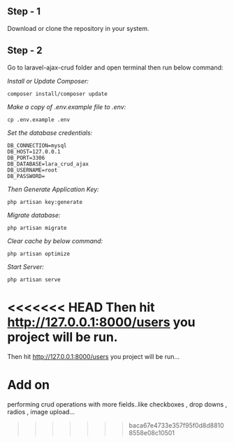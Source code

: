 ## Step - 1
Download or clone the repository in your system.

## Step - 2
Go to laravel-ajax-crud folder and open terminal then run below command:

*Install or Update Composer:*
```
composer install/composer update
```

*Make a copy of .env.example file to .env:*
```
cp .env.example .env
```

*Set the database credentials:*

```
DB_CONNECTION=mysql
DB_HOST=127.0.0.1
DB_PORT=3306
DB_DATABASE=lara_crud_ajax
DB_USERNAME=root
DB_PASSWORD=
```

*Then Generate Application Key:*

```
php artisan key:generate
```

*Migrate database:*
```
php artisan migrate
```

*Clear cache by below command:*
```
php artisan optimize
```

*Start Server:*
```
php artisan serve
```

<<<<<<< HEAD
Then hit http://127.0.0.1:8000/users you project will be run.
=======
Then hit http://127.0.0.1:8000/users you project will be run...

# Add on
performing crud operations with more fields..like checkboxes , drop downs , radios , image upload...
>>>>>>> baca67e4733e357f95f0d8d88108558e08c10501
